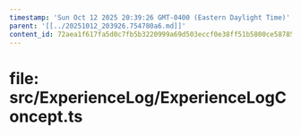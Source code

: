 ```yaml
---
timestamp: 'Sun Oct 12 2025 20:39:26 GMT-0400 (Eastern Daylight Time)'
parent: '[[../20251012_203926.754780a6.md]]'
content_id: 72aea1f617fa5d0c7fb5b3220999a69d503eccf0e38ff51b5800ce587850d44f
---
```


# file: src/ExperienceLog/ExperienceLogConcept.ts
